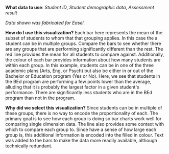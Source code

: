 **What data to use**: *Student ID*, *Student demographic data*, *Assessment result*

*Data shown was fabricated for Easel.* 

**How do I use this visualization?** 
Each bar here represents the mean of the subset of students to whom that that grouping applies. In this case the a student can be in multiple groups. Compare the bars to see whether there are any groups that are performing significantly different than the rest. The red line provides the mean for all students to compare against. Additionally, the colour of each bar provides information about how many students are within each group. In this example, students can be in one of the three academic plans (Arts, Eng, or Psych) but also be either in or out of the Bachelor or Education program (Yes or No). Here, we see that students in the BEd program are performing a few points lower than the average, alluding that it is probably the largest factor in a given student's performance. There are significantly less students who are in the BEd program than not in the program.

**Why did we select this visualization?**
Since students can be in multiple of these groups, there is no way to encode the proportionality of each. The primary goal is to see how each group is doing so bar charts work well for comparing single dimension data. The line also provides some context with which to compare each group to. Since have a sense of how large each group is, this additional information is encoded into the filled in colour. Text was added to the bars to make the data more readily available, although technically redundant. 